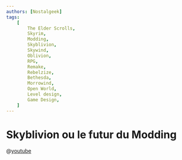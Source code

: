 ```yaml
---
authors: [Nostalgeek]
tags:
    [
        The Elder Scrolls,
        Skyrim,
        Modding,
        Skyblivion,
        Skywind,
        Oblivion,
        RPG,
        Remake,
        Rebelzize,
        Bethesda,
        Morrowind,
        Open World,
        Level design,
        Game Design,
    ]
---
```


# Skyblivion ou le futur du Modding

@[youtube](https://www.youtube.com/watch?v=7BwnLiIWnmQ)
